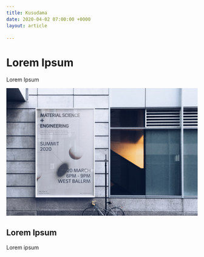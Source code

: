 ```yaml
---
title: Kusudama
date: 2020-04-02 07:00:00 +0000
layout: article

---
```

# Lorem Ipsum

Lorem Ipsum

![](/uploads/2D0DAB4B-6416-4FEC-82A6-6EE9E53B76E4-1.JPG)

## Lorem Ipsum

Lorem ipsum